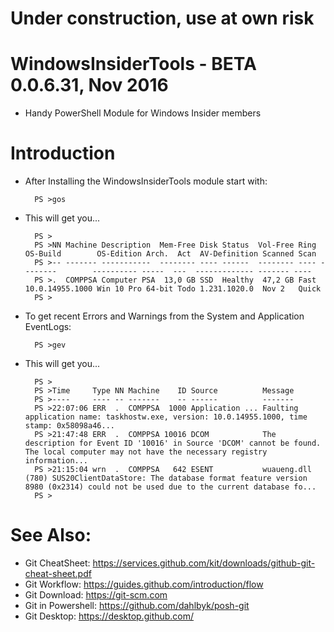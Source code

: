# Under construction, use at own risk

# WindowsInsiderTools - BETA 0.0.6.31, Nov 2016

+ Handy PowerShell Module for Windows Insider members

# Introduction

+ After Installing the WindowsInsiderTools module start with:

        PS >gos

+ This will get you...
    
        PS >
        PS >NN Machine Description  Mem-Free Disk Status  Vol-Free Ring OS-Build        OS-Edition Arch.  Act  AV-Definition Scanned Scan 
        PS >-- ------- -----------  -------- ---- ------  -------- ---- --------        ---------- -----  ---  ------------- ------- ---- 
        PS >.  COMPPSA Computer PSA  13,0 GB SSD  Healthy  47,2 GB Fast 10.0.14955.1000 Win 10 Pro 64-bit Todo 1.231.1020.0  Nov 2   Quick
        PS >

+ To get recent Errors and Warnings from the System and Application EventLogs:

        PS >gev

+ This will get you...
    
        PS >
        PS >Time     Type NN Machine    ID Source          Message                                                                                                                                      
        PS >----     ---- -- -------    -- ------          -------                                                                                                                                      
        PS >22:07:06 ERR  .  COMPPSA  1000 Application ... Faulting application name: taskhostw.exe, version: 10.0.14955.1000, time stamp: 0x58098a46...                                                
        PS >21:47:48 ERR  .  COMPPSA 10016 DCOM            The description for Event ID '10016' in Source 'DCOM' cannot be found.  The local computer may not have the necessary registry information...
        PS >21:15:04 wrn  .  COMPPSA   642 ESENT           wuaueng.dll (780) SUS20ClientDataStore: The database format feature version 8980 (0x2314) could not be used due to the current database fo...
        PS >

# See Also:

+ Git CheatSheet: https://services.github.com/kit/downloads/github-git-cheat-sheet.pdf
+ Git Workflow: https://guides.github.com/introduction/flow
+ Git Download: https://git-scm.com
+ Git in Powershell: https://github.com/dahlbyk/posh-git
+ Git Desktop: https://desktop.github.com/
